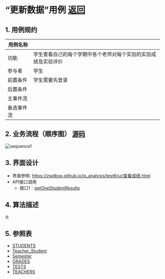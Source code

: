 <!-- markdownlint-disable MD033-->
<!-- 禁止MD033类型的警告 https://www.npmjs.com/package/markdownlint -->

# “更新数据”用例 [返回](../README.md)
## 1. 用例规约

|用例名称||
|-------|:-------------|
|功能|学生查看自己的每个学期中各个老师对每个实验的实验成绩及实验评价|
|参与者|学生|
|前置条件|学生需要先登录|
|后置条件| |
|主事件流| |
|备选事件流| |

## 2. 业务流程（顺序图） [源码](../main/CheckGrade.puml)
![sequence1](../CheckGrade.png) 

## 3. 界面设计
- 界面参照: https://zwdbox.github.io/is_analysis/test6/ui/查看成绩.html
- API接口调用
    - 接口1：[getOneStudentResults](../mapper/getOneStudentResults.md) 

## 4. 算法描述
    无
    
## 5. 参照表
- [STUDENTS](../DataDesign.md/#STUDENTS)
- [Teacher_Student](../DataDesign.md/#Teacher_Student)
- [Semester](../DataDesign.md/#Semester)
- [GRADES](../DataDesign.md/#GRADES)
- [TESTS](../DataDesign.md/#TESTS)
- [TEACHERS](../DataDesign.md/#TEACHERS)
